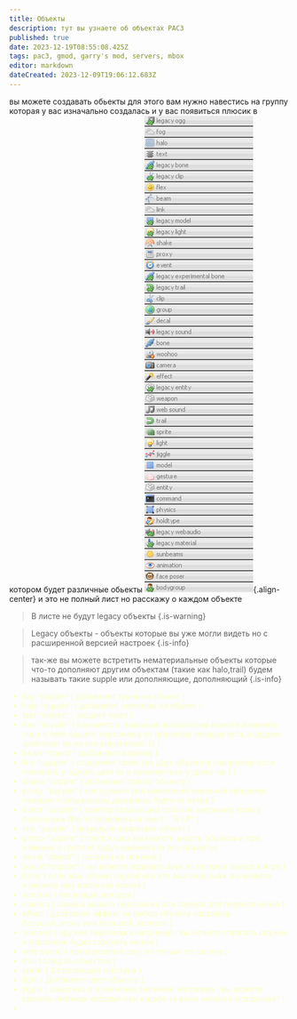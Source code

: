 ```yaml
---
title: Объекты
description: тут вы узнаете об объектах PAC3
published: true
date: 2023-12-19T08:55:08.425Z
tags: pac3, gmod, garry's mod, servers, mbox
editor: markdown
dateCreated: 2023-12-09T19:06:12.683Z
---
```


вы можете создавать обьекты для этого вам нужно
навестись на группу которая у вас изначально создалась
и у вас появиться плюсик в котором будет 
различные обьекты
<a title="Лист объектов и дополнений">
![pac3_list.png](/pac3_list.png){.align-center}
</a>
и это не полный лист но расскажу о каждом объекте
> В листе не будут legacy объекты
{.is-warning}

> Legacy объекты - объекты которые вы уже могли видеть но с расширенной версией настроек
{.is-info}

> так-же вы можете встретить нематериальные объекты которые что-то дополняют другим объектам (такие как halo,trail)
будем называть такие supple или дополняющие, дополняющий
{.is-info}

<font color="#fbffc5">

- fog ^supple^ ( добавляет туман на объект )
- halo ^supple^ ( добавляет свечение на объект )
- text ^object^ ( создает текст )
- flex ^supple^ ( параметр с помощью которого вы можете изменять лицо и тело вашего персонажа по пресетам которые есть в аддоне {работает не на все playermodel's} )
- beam ^object^ (добавляет верёвку )
- link ^supple^ ( соединяет свойства двух объектов {например если поменять у одного цвет то и поменяеться у друго-во } )
- shake ^supple^ ( добавляет тряску объекту )
- proxy ^supple^ ( инструмент для изменений значений например позиции чтобы волосы дергались будто от ветра )
- event ^supple^ ( триггер создающий событие например если у персонажа 0hp то появляеться текст : "R.I.P" )
- clip ^supple^ ( визуально разрезает объект )
- group ^supple^ ( группа куда вы можете кидать объекты и при измение с группой будут изменяться все объекты)
- decal ^object^ ( графити на объекте )
- sound ^supple^ ( вы можете издавать звук из галереи звуков в игре )
- bone ( если ваш объект ragdoll или это ваш персонаж вы можете изменять ему кости как хотите )
- woohoo ( летающая цензура )
- camera ( камера вашего персонажа или камера для переключения )
- effect ( доабвляет эффект на выбор объекту например : большой_огонь или большой_всплеск )
- weapon ( оружие персонажа например : вы можете спрятать оружие и персонаж будет стрелять ничем )
- web sound ( проигрование звук но только по сыллке )
- trail ( след за объектом )
- sprite ( 2d летающая текстура )
- light ( Добавляет свет объекту )
- jiggle ( задержка в изменение значении например : вы можете сделать питомца который при ходьбе за вами немного опаздывает )
- 

</font>


